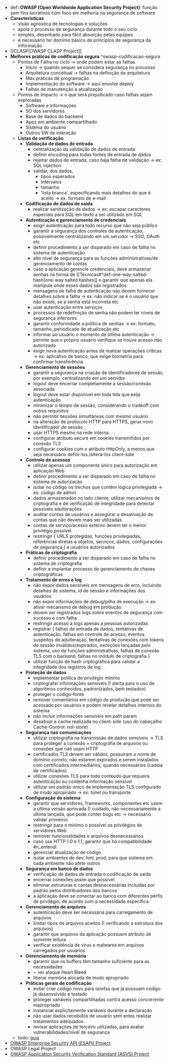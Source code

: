 * def::**OWASP (Open Worldwide Application Security Project)**: função sem fins lucrativos com foco em melhoria na segurança de software
* **Características**
	* visão agnóstica de tecnologias e soluções
	* apoia o processo de segurança durante todo o seu ciclo
	* simples, desenhado para fácil absorção pelas equipes
	* é necessário ter domínio básico de princípios de segurança da informação
* [[CLASP|OWASP CLASP Project]]
* **Melhores práticas de codificação segura** ^owasp-codificacao-segura
	* Pontos de Falha no ciclo -> onde podem estar as falhas
		* Início -> quando sequer se considera segurança no processo
		* Arquitetura conceitual -> falhas na definição da arquitetura
		* Más práticas de programação
		* Implementação do software -> aqui envolve deploy
		* Falhas de manutenção e atualização
	* Pontos de Impacto -> o que será prejudicado caso falhas sejam exploradas
		* Software e informações
		* SO dos servidores
		* Base de dados do backend
		* Apps em ambiente compartilhado
		* Sistema do usuário
		* Outros SW de interação
	* **Listas de verificação**
		* **Validação de dados de entrada**
			* centralização da validação de dados de entrada
			* definir encoding para todas fontes de entrada de dados
			* rejeitar dados de entrada, caso haja falha de validação -> ex: SQL injection
			* validar, dos dados, 
				* tipos esperados
				* intervalos
				* tamanho
				* 'lista branca', especificando mais detalhes do que é aceito -> ex: formato de e-mail
		* **Codificação de dados de saída**
			* realizar sanitização de dados -> ex: escapar caracteres especiais para SQL em texto a ser utilizado em SQL
		* **Autenticação e gerenciamento de credenciais**
			* exigir autenticação para todo recurso que não seja público
			* garantir a segurança dos controles de autenticação, possivelmente centralizando em um servidor -> SSO, OAuth etc
			* definir procedimento a ser disparado em caso de falha no sistema de autenticação
			* alto nível de segurança para as funções administrativas/de gerenciamento de contas
			* caso a aplicação gerencie credenciais, deve armazenar senhas na forma de [[Técnicas#^def-one-way-salted-hash|one-way salted hashes]] e garantir que apenas ela manipule onde esses dados são registrados
			* mensagens de falha de autenticação não devem fornecer detalhes sobre a falha -> ex: não indicar se é o usuário que não existe, se a senha está incorreta etc
			* usar autenticação entre serviços
			* processos de redefinição de senha não podem ter níveis de segurança inferiores
			* garantir conformidade a política de senhas -> ex: formato, tamanho, periodicade de atualização etc
			* informar ao usuário o momento de última autenticação -> permite que o próprio usuário verifique se houve acesso não autorizado
			* exigir nova autenticação antes de realizar operações críticas -> ex: aplicativo de banco, que exige biometria para confirmar transferência
		* **Gerenciamento de sessões**
			* garantir a segurança na criação de identificadores de sessão, por exemplo, centralizando em um servidor
			* logout deve encerrar completamente a sessão/conexão associada
			* logout deve estar disponível em toda tela que exija autenticação
			* minimizar o tempo de sessão, considerando o tradeoff com outros requisitos
			* não permitir sessões simultâneas com mesmo usuário
			* na alteração de protocolo HTTP para HTTPS, gerar novo identificador de sessão
			* usar HTTPS mesmo na rede interna
			* configurar atributo secure em cookies transmitidos por conexão TLS
			* configurar cookies com o atributo HttpOnly, a menos que seja necessário definí-los /alterá-los client-side
		* **Controle de acessos**
			* utilizar apenas um componente único para autorização em aplicação Web
			* definir procedimento a ser disparado em caso de falha no sistema de autorização
			* isolar no código os trechos que contêm lógica privilegiada -> ex: código de admin
			* dados armazenados no lado cliente, utilizar mecanismos de criptografia e de verificação de integridade para detectar possíveis adulterações
			* auditar contas de usuários e assegurar a desativação de contas que não devem mais ser utilizadas
			* contas de serviço/acesso externo devem ter o menor privilégio possível
			* restringir { URLS protegidas, funções privilegiadas, referências diretas a objetos, serviços, dados, configurações de segurança } a usuários autorizados
		* **Práticas de criptografia**
			* definir procedimento a ser disparado em caso de falha no sistema de criptografia
			* definir e implantar processo de gerenciamento de chaves criptográficas
		* **Tratamento de erros e log**
			* não expor dados sensíveis em mensagens de erro, incluindo detalhes de sistema, id de sessão e informações dos usuários
			* não expor informações de debug/pilha de execução -> ex: ativar mecanismo de debug em produção
			* devem ser registrados logs sobre eventos de segurança com sucesso e com falha
			* restringir acesso a logs apenas a pessoas autorizadas
			* registrar { falhas de entrada de dados, tentativas de autenticação, falhas em controle de acesso, eventos suspeitos de adulteração, tentativas de conexões com tokens de sessão inválidos/expirados, exceções lançadas pelo sistema, uso de funções administrativas, falhas de conexão TLS com o backend, falhas no módulo de criptografia }
			* utilizar função de hash criptográfica para validar a integridade dos registros de log
		* **Proteção de dados**
			* implementar política de privilégio mínimo
			* criptografar informações sensíveis (! alerta para o uso de algoritmos conhecidos, padronizados, bem testados)
			* proteger o código-fonte
			* remover comentários em código de produção que pode ser acessado por usuários e podem revelar detalhes internos do sistema
			* não incluir informações sensíveis em path param
			* desativar a cache realizada no client-side (uso do cabeçalho Cache-Control: not-store)
		* **Segurança nas comunicações**
			* utilizar criptografia na transmissão de dados sensíveis -> TLS para proteger a conexão + criptografia de arquivos ou conexões que não usam HTTP
			* certificados TLS devem ser válidos, possuíram o nome de domínio correto, não estarem expirados e serem instalados com certificados intermediários, quando necessários (cadeia de certificados)
			* utilizar conexões TLS para todo conteúdo que requeira autenticação ou contenha informação sensível
			* utilizar um padrão único de implementação TLS configurado de modo apropriado -> ex: túnel ou transporte
		* **Configuração do sistema**
			* garantir que servidores, frameworks, componentes etc usem a última versão aprovada (! cuidado, não necessariamente a última lançada, que pode conter bugs etc -> necessário validar primeiro)
			* restringir para o mínimo o possível os privilégios de servidores Web
			* remover funcionalidades e arquivos desnecessários
			* caso use HTTP 1.0 e 1.1, garantir que há compatibilidade #n_entendi 
			* gerenciar atualização de código
			* isolar ambientes de dev, hml, prod, para que sistema em cada ambiente não afete outros
		* **Segurança em banco de dados**
			* verificação de dados de entrada e codificação de saída
			* encerrar conexões assim que possível
			* eliminar estruturas e contas desnecessárias incluídas por padrão pelos distribuidores dos bancos
			* a aplicação deve se conectar ao banco com diferentes perfis de privilégio, de acordo com a necessidade específica
		* **Gerenciamento de arquivos**
			* autenticação deve ser necessária para carregamento de arquivos
			* limitar tipos de arquivos aceitos (! verificando a estrutura dos arquivos)
			* garantir que arquivos da aplicação possuem atributo de somente leitura
			* verificar existência de vírus e malwares em arquivos carregados por usuários 
		* **Gerenciamento de memória**
			* garantir que os buffers têm tamanho suficiente para as necessidades
			* ~ ver ataque Heart Bleed
			* liberar memória alocada de modo apropriado
		* **Práticas gerais de codificação**
			* evitar criar código novo para tarefas que já possuam código já desenvolvido e testado
			* proteger variáveis compartilhadas contra acesso concorrente inapropriado
			* instanciar explicitamente variáveis durante a declaração
			* não usar dados recebidos de usuário sem antes realizar tratamentos adequados
			* revisar aplicações de terceiro utilizadas, para avaliar vulnerabilidades/nível de segurança
	* todo::[guia](https://owasp.org/www-project-secure-coding-practices-quick-reference-guide/)
* [OWASP Enterprise Security API (ESAPI) Project](https://owasp.org/www-project-enterprise-security-api/)
* OWASP Legal Project
* [OWASP Application Security Verification Standard (ASVS) Project](https://owasp.org/www-project-application-security-verification-standard/)